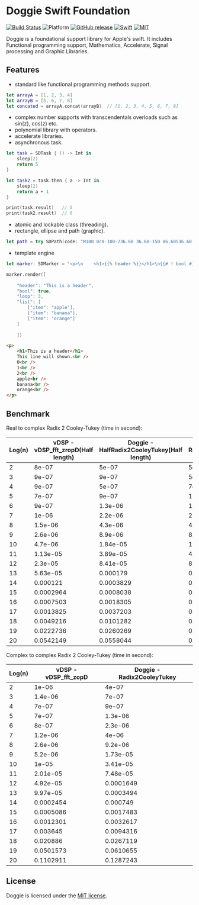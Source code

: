 # Doggie Swift Foundation

[![Build Status](https://travis-ci.org/SusanDoggie/Doggie.svg?branch=master)](https://travis-ci.org/SusanDoggie/Doggie)
![Platform](https://img.shields.io/badge/platform-macOS%20%7C%20iOS%20%7C%20Linux-lightgrey.svg?style=flat)
[![GitHub release](https://img.shields.io/github/release/SusanDoggie/Doggie.svg?style=flat&maxAge=2592000)](https://github.com/SusanDoggie/Doggie/releases)
[![Swift](https://img.shields.io/badge/swift-3.1-orange.svg?style=flat)](https://swift.org)
[![MIT](https://img.shields.io/badge/license-MIT-blue.svg?style=flat)](LICENSE)

Doggie is a foundational support library for Apple's swift. It includes Functional programming support, Mathematics, Accelerate, Signal processing and Graphic Libraries.

## Features

- standard like functional programming methods support.
```swift
let arrayA = [1, 2, 3, 4]
let arrayB = [5, 6, 7, 8]
let concated = arrayA.concat(arrayB)  // [1, 2, 3, 4, 5, 6, 7, 8]
```
- complex number supports with transcendentals overloads such as sin(z), cos(z) etc.
- polynomial library with operators.
- accelerate libraries.
- asynchronous task.
```swift
let task = SDTask { () -> Int in
    sleep(2)
    return 5
}

let task2 = task.then { a -> Int in
    sleep(2)
    return a + 1
}

print(task.result)   // 5
print(task2.result)  // 6
```
- atomic and lockable class (threading).
- rectangle, ellipse and path (graphic).
```swift
let path = try SDPath(code: "M100 0c0-100-236.60 36.60-150 86.60S36.60-136.60-50-86.60 100 100 100 0z")
```
- template engine
```swift
let marker: SDMarker = "<p>\n    <h1>{{% header %}}</h1>\n{{# ! bool #}}    This line never shown.<br />{{# bool #}}{{# bool #}}    This line will shown.<br />{{# bool #}}{{#loop#}}\n    {{%loop%}}<br />{{#loop#}}{{#list#}}\n    {{%item%}}<br />{{#list#}}\n</p>"

marker.render([
    
    "header": "This is a header",
    "bool": true,
    "loop": 3,
    "list": [
        ["item": "apple"],
        ["item": "banana"],
        ["item": "orange"]
    ]
    
    ])
```
```HTML
<p>
    <h1>This is a header</h1>
    This line will shown.<br />
    0<br />
    1<br />
    2<br />
    apple<br />
    banana<br />
    orange<br />
</p>
```

## Benchmark

Real to complex Radix 2 Cooley-Tukey (time in second):

Log(n) | vDSP - vDSP_fft_zropD(Half length) | Doggie - HalfRadix2CooleyTukey(Half length) | Doggie - Radix2CooleyTukey(Full length)
----- | ----- | ----- | -----
2 | 8e-07 | 5e-07 | 5e-07
3 | 9e-07 | 9e-07 | 5e-07
4 | 9e-07 | 5e-07 | 7e-07
5 | 7e-07 | 9e-07 | 1.2e-06
6 | 9e-07 | 1.3e-06 | 1.8e-06
7 | 1e-06 | 2.2e-06 | 2.2e-06
8 | 1.5e-06 | 4.3e-06 | 4.7e-06
9 | 2.6e-06 | 8.9e-06 | 8.8e-06
10 | 4.7e-06 | 1.84e-05 | 1.86e-05
11 | 1.13e-05 | 3.89e-05 | 4.18e-05
12 | 2.3e-05 | 8.41e-05 | 8.54e-05
13 | 5.63e-05 | 0.000179 | 0.0001802
14 | 0.000121 | 0.0003829 | 0.0003825
15 | 0.0002964 | 0.0008038 | 0.0007956
16 | 0.0007503 | 0.0018305 | 0.0016818
17 | 0.0013825 | 0.0037203 | 0.0041209
18 | 0.0049216 | 0.0101282 | 0.0110208
19 | 0.0222736 | 0.0260269 | 0.0278754
20 | 0.0542149 | 0.0558044 | 0.0596883

Complex to complex Radix 2 Cooley-Tukey (time in second):

Log(n) | vDSP - vDSP_fft_zopD | Doggie - Radix2CooleyTukey
----- | ----- | -----
2 | 1e-06 | 4e-07
3 | 1.4e-06 | 7e-07
4 | 7e-07 | 9e-07
5 | 7e-07 | 1.3e-06
6 | 8e-07 | 2.3e-06
7 | 1.2e-06 | 4e-06
8 | 2.6e-06 | 9.2e-06
9 | 5.2e-06 | 1.73e-05
10 | 1e-05 | 3.41e-05
11 | 2.01e-05 | 7.48e-05
12 | 4.92e-05 | 0.0001649
13 | 9.97e-05 | 0.0003494
14 | 0.0002454 | 0.000749
15 | 0.0005086 | 0.0017483
16 | 0.0012301 | 0.0032617
17 | 0.003645 | 0.0094316
18 | 0.020886 | 0.0267119
19 | 0.0501573 | 0.0610655
20 | 0.1102911 | 0.1287243

## License

Doggie is licensed under the [MIT license](LICENSE).
